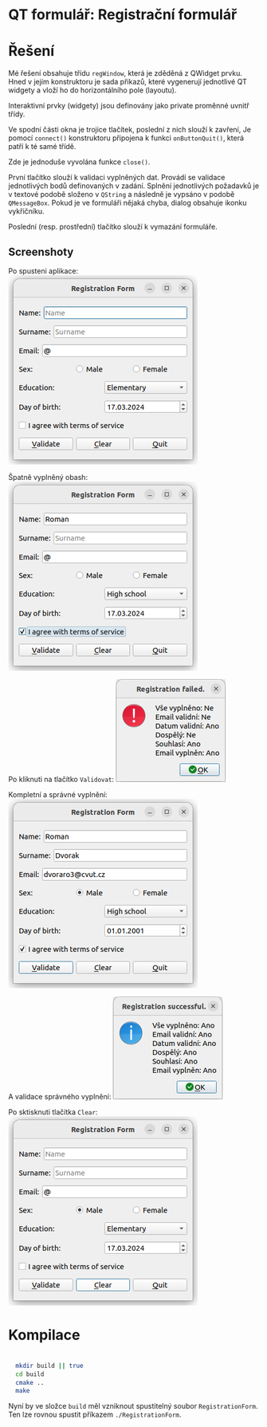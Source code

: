 # QT formulář: Registrační formulář


# Řešení 

Mé řešení obsahuje třídu `regWindow`, která je zděděná z QWidget prvku. Hned v jejím konstruktoru je sada přikazů, které vygenerují jednotlivé QT widgety a vloží ho do horizontálního pole (layoutu). 

Interaktivní prvky  (widgety) jsou definovány jako private proměnné uvnitř třídy. 

Ve spodní části okna je trojice tlačítek, poslední z nich slouží k zavření, Je pomocí `connect()` konstruktoru připojena k funkci `onButtonQuit()`, která patří k té samé třídě. 

Zde je jednoduše vyvolána funkce `close()`. 

První tlačítko slouží k validaci vyplněných dat. Provádí se validace jednotlivých bodů definovaných v zadání. Splnění jednotlivých požadavků je v textové podobě složeno v `QString` a následně je vypsáno v podobě `QMessageBox`. Pokud je ve formuláři nějaká chyba, dialog obsahuje ikonku vykřičníku. 

Poslední (resp. prostřední) tlačítko slouží k vymazání formuláře. 



## Screenshoty

Po spusteni aplikace: 
![](doc/zakladni_okno.png)


Špatně vyplněný obash:
![](doc/vadne_vyplneno.png)

Po kliknuti na tlačítko `Validovat`:
![](doc/vadne_vyplneno_validate.png)

Kompletní a správné vyplnění:
![](doc/vyplneno.png)

A validace správného vyplnění:
![](doc/vyplneno_validate.png)

Po sktisknuti tlačítka `Clear`:
![](doc/clear.png)



# Kompilace 

``` bash

  mkdir build || true
  cd build
  cmake ..
  make 
```

Nyní by ve složce `build` měl vzniknout spustitelný soubor `RegistrationForm`. Ten lze rovnou spustit příkazem `./RegistrationForm`.

